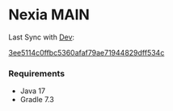# Nexia MAIN

Last Sync with [Dev](https://github.com/nexia-cts/Nexia-Mod/tree/dev):

[3ee5114c0ffbc5360afaf79ae71944829dff534c](https://github.com/nexia-cts/Nexia-Mod/commit/3ee5114c0ffbc5360afaf79ae71944829dff534c)

### Requirements
- Java 17
- Gradle 7.3
